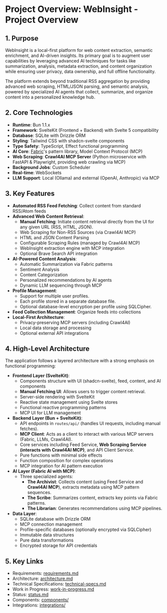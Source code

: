 # Project Overview: WebInsight - Project Overview

## 1. Purpose

WebInsight is a local-first platform for web content extraction, semantic enrichment, and AI-driven insights. Its primary goal is to augment user capabilities by leveraging advanced AI techniques for tasks like summarization, analysis, metadata extraction, and content organization while ensuring user privacy, data ownership, and full offline functionality.

The platform extends beyond traditional RSS aggregation by providing advanced web scraping, HTML/JSON parsing, and semantic analysis, powered by specialized AI agents that collect, summarize, and organize content into a personalized knowledge hub.

## 2. Core Technologies

- **Runtime**: Bun 1.1.x
- **Framework**: SvelteKit (Frontend + Backend) with Svelte 5 compatibility
- **Database**: SQLite with Drizzle ORM
- **Styling**: Tailwind CSS with shadcn-svelte components
- **Type Safety**: TypeScript, Effect functional programming
- **AI Core**: [Fabric](https://github.com/danielmiessler/fabric)'s pattern library, Model Context Protocol (MCP)
- **Web Scraping**: **Crawl4AI MCP Server** (Python microservice with FastAPI & Playwright, providing web crawling via MCP)
- **Background Jobs**: Custom Scheduler
- **Real-time**: WebSockets
- **LLM Support**: Local (Ollama) and external (OpenAI, Anthropic) via MCP

## 3. Key Features

- **Automated RSS Feed Fetching**: Collect content from standard RSS/Atom feeds
- **Advanced Web Content Retrieval**:
  - **Manual Fetching**: Initiate content retrieval directly from the UI for any given URL (RSS, HTML, JSON).
  - Web Scraping for Non-RSS Sources (via Crawl4AI MCP)
  - HTML and JSON Content Parsing
  - Configurable Scraping Rules (managed by Crawl4AI MCP)
  - WebInsight extraction engine with MCP integration
  - Optional Brave Search API integration
- **AI-Powered Content Analysis**:
  - Automatic Summarization via Fabric patterns
  - Sentiment Analysis
  - Content Categorization
  - Personalized recommendations by AI agents
  - Dynamic LLM sequencing through MCP
- **Profile Management**:
  - Support for multiple user profiles.
  - Each profile stored in a separate database file.
  - Optional database-level encryption per profile using SQLCipher.
- **Feed Collection Management**: Organize feeds into collections
- **Local-First Architecture**:
  - Privacy-preserving MCP servers (including Crawl4AI)
  - Local data storage and processing
  - Optional external API integrations

## 4. High-Level Architecture

The application follows a layered architecture with a strong emphasis on functional programming:

- **Frontend Layer (SvelteKit)**:
  - Components structure with UI (shadcn-svelte), feed, content, and AI components
  - **Manual Fetching UI**: Allows users to trigger content retrieval.
  - Server-side rendering with SvelteKit
  - Reactive state management using Svelte stores
  - Functional reactive programming patterns
  - MCP UI for LLM management
- **Backend Layer (Bun + SvelteKit)**:
  - API endpoints in `routes/api/` (handles UI requests, including manual fetches).
  - **MCP Client**: Acts as a client to interact with various MCP servers (Fabric, LLMs, Crawl4AI).
  - Core services including Feed Service, **Web Scraping Service (interacts with Crawl4AI MCP)**, and API Client Service.
  - Pure functions with minimal side effects
  - Function composition for complex operations
  - MCP integration for AI pattern execution
- **AI Layer (Fabric AI with MCP)**:
  - Three specialized agents:
    - **The Archivist**: Collects content (using Feed Service and **Crawl4AI MCP**), extracts metadata using MCP pattern sequences.
    - **The Scribe**: Summarizes content, extracts key points via Fabric patterns.
    - **The Librarian**: Generates recommendations using MCP pipelines.
- **Data Layer**:
  - SQLite database with Drizzle ORM
  - MCP connection management
  - Profile-specific databases (optionally encrypted via SQLCipher)
  - Immutable data structures
  - Pure data transformations
  - Encrypted storage for API credentials

## 5. Key Links

- Requirements: [requirements.md](./requirements.md)
- Architecture: [architecture.md](./architecture.md)
- Technical Specifications: [technical-specs.md](./technical-specs.md)
- Work in Progress: [work-in-progress.md](./work-in-progress.md)
- Status: [status.md](./status.md)
- Components: [components/](./components/)
- Integrations: [integrations/](./integrations/)
